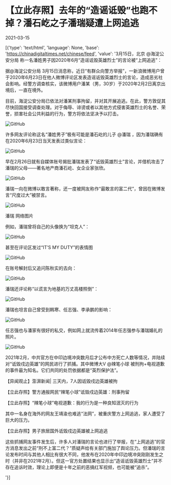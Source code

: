 # 【立此存照】去年的“造谣诋毁”也跑不掉？潘石屹之子潘瑞疑遭上网追逃

2021-03-15

[{'type': 'text/html', 'language': None, 'base': 'https://chinadigitaltimes.net/chinese/feed', 'value': '3月15日，北京 @海淀公安分局 称一名潘姓男子因2020年6月“造谣诋毁英雄烈士”的言论被“上网追逃”：



据@海淀公安分局 3月15日消息称，近日“有群众向警方举报”，一新浪微博用户曾于2020年6月23日在他人微博评论区发表造谣诋毁英雄烈士的言论，造成恶劣社会影响。经警方调查核实，该微博用户潘某（男，30岁）于2020年2月2日离京出境后，一直在境外。

目前，海淀公安分局已依法对潘某刑事拘留，并对其开展追逃。在此，警方敦促其尽快回国接受调查处理。对于侮辱、诽谤或者以其他方式侵害英雄烈士的名誉、荣誉，损害社会公共利益的行为，警方将依法坚决予以打击。



![GitHub](https://chinadigitaltimes.net/chinese/files/2021/03/image-1615796212809.png)

许多网友评论称这名“潘姓男子”极有可能是潘石屹的儿子 @潘瑞 ，因为潘瑞确有在2020年6月23日当天发表过类似言论：

![GitHub](https://chinadigitaltimes.net/chinese/files/2021/03/image-1615801956489.png)

早在2月26日就有自媒体账号揭批潘瑞发表了“诋毁英雄烈士”言论，并借机攻击了潘瑞的父母——著名地产商潘石屹、女企业家张欣。

![GitHub](https://chinadigitaltimes.net/chinese/files/2021/03/image-1615802254657.png)

潘瑞一向在微博以敢言著称，还一度被网友称作“最敢言的富二代”，曾因在微博发言“尺度过大”被禁言。

![GitHub](https://chinadigitaltimes.net/chinese/files/2021/03/image-1615802682436.png)   

 潘瑞 网络图片 



例如，潘瑞曾将自己的头像换为“坦克人”：

![GitHub](https://chinadigitaltimes.net/chinese/files/2021/03/image-1615802997487.png)

甚至在评论区发过“IT’S MY DUTY”的表情图

![GitHub](https://chinadigitaltimes.net/chinese/files/2021/03/image-1615804511555.png)

在账号解封后又追问陈秋实的去向：

![GitHub](https://chinadigitaltimes.net/chinese/files/2021/03/image-1615803125488.png)

潘瑞还评论称“以谎言为地基的万丈高楼照倒”：

![GitHub](https://chinadigitaltimes.net/chinese/files/2021/03/image-1615803248221.png)

潘瑞也坦言自己曾受到韩寒、任志强、李承鹏的影响：

![GitHub](https://chinadigitaltimes.net/chinese/files/2021/03/image-1615803532383.png)

任志强也与潘家有很好的私交，例如网上就流传着2014年任志强参与潘瑞婚礼的照片。

![GitHub](https://chinadigitaltimes.net/chinese/files/2021/03/image-1615803679240.png)

2021年2月，中共官方在中印边境冲突数月后才公布中方死亡人数等情况，并陆续对“诋毁戍边英雄”的网民进行了抓捕。其中微博大V @辣笔小球 被刑拘+电视道歉的事件最为知名。它们共同的处罚依据都是“英烈保护法”。





【异闻观止】澎湃新闻| 三天内，7人因诋毁戍边英雄被拘





【立此存照】警方通报网民“辣笔小球”诋毁戍边英雄：刑事拘留





【立此存照】“辣笔小球”电视道歉：我的行为是一种良知泯灭的行为





其中一名身在海外的网友王靖渝也难逃“法网”，被重庆警方上网追逃，家人遭受了巨大的压力。



【立此存照】男子旅居国外诋毁戍边英雄被上网追逃



这些抓捕网友事件发生后，许多人对潘瑞的言论也进行了举报，在“上网追逃”的官方消息发出之前“刑不上富二代？”质疑声给有关部门施加了舆论压力。但潘瑞的言论发布时间与其他人相比有很大不同，他发布在2020年中印边境冲突刚刚发生之时（并非在2021年2月）。但这一官方处置结果也显示出“造谣诋毁英雄烈士”并不存在追诉时效，理论上即便是十年之前的恶搞红军视频，也可能被“追杀”。

'}]